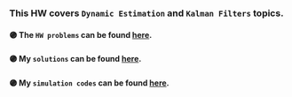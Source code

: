 

### This HW covers ```Dynamic Estimation``` and ```Kalman Filters``` topics. 

#### :purple_circle: **The `HW problems` can be found [here](https://github.com/fnoorzad/Detection-and-Estimation-Theory/blob/e797d3d32cf5e2ed1a8eb810f5cd00902fb01a36/HW/9/HW%209.pdf).**
#### :purple_circle: **My `solutions` can be found [here](https://github.com/fnoorzad/Detection-and-Estimation-Theory/blob/e797d3d32cf5e2ed1a8eb810f5cd00902fb01a36/HW/9/My%20Solutions%209.pdf).**
#### :purple_circle: **My `simulation codes` can be found [here](https://github.com/fnoorzad/Detection-and-Estimation-Theory/blob/e797d3d32cf5e2ed1a8eb810f5cd00902fb01a36/HW/9/Codes).**

